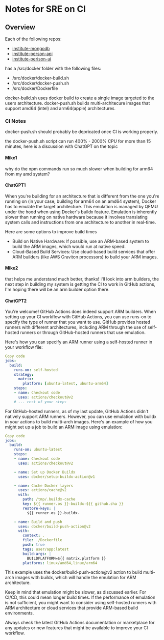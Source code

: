 # Notes for SRE on CI

## Overview

Each of the following repos:

- [institute-mongodb](https://github.com/agile-learning-institute/institute-mongodb)
- [institute-person-api](https://github.com/agile-learning-institute/institute-person-api)
- [institute-perison-ui](https://github.com/agile-learning-institute/institute-person-ui)

has a /src/docker folder with the following files:

- /src/docker/docker-build.sh
- /src/docker/docker-push.sh
- /src/docker/Dockerfile

docker-build.sh uses docker build to create a single image targeted to the users architecture. docker-push.sh builds multi-architecure images that support amd64 (intel) and arm64(apple) architectures.

### CI Notes

docker-push.sh should probably be depricated once CI is working properly.

the docker-push.sh script can run 400% - 2000% CPU for more than 15 minutes, here is a discussion with ChatGPT on the topic

#### Mike1

why do the npm commands run so much slower when building for arm64 from my amd system?

#### ChatGPT1

When you're building for an architecture that is different from the one you're running on (in your case, building for arm64 on an amd64 system), Docker has to emulate the target architecture. This emulation is managed by QEMU under the hood when using Docker's buildx feature. Emulation is inherently slower than running on native hardware because it involves translating system calls and instructions from one architecture to another in real-time.

Here are some options to improve build times

- Build on Native Hardware: If possible, use an ARM-based system to build the ARM images, which would run at native speed.
- Cloud-Based Build Services: Use cloud-based build services that offer ARM builders (like AWS Graviton processors) to build your ARM images.

#### Mike2

that helps me understand much better, thanks! I'll look into arm builders, the next step in building my system is getting the CI to work in GitHub actions, I'm hoping there will be an arm builder option there.  

#### ChatGPT2

You're welcome! GitHub Actions does indeed support ARM builders. When setting up your CI workflow with GitHub Actions, you can use runs-on to specify the type of runner that you want to use. GitHub provides hosted runners with different architectures, including ARM through the use of self-hosted runners or through GitHub-hosted runners that use emulation.

Here's how you can specify an ARM runner using a self-hosted runner in your workflow file:

```yaml
Copy code
jobs:
  build:
    runs-on: self-hosted
    strategy:
      matrix:
        platform: [ubuntu-latest, ubuntu-arm64]
    steps:
    - name: Checkout code
      uses: actions/checkout@v2
    # ... rest of your steps
```

For GitHub-hosted runners, as of my last update, GitHub Actions didn't natively support ARM runners. However, you can use emulation with buildx in your actions to build multi-arch images. Here's an example of how you might set up a job to build an ARM image using emulation:

```yaml
Copy code
jobs:
  build:
    runs-on: ubuntu-latest
    steps:
    - name: Checkout code
      uses: actions/checkout@v2

    - name: Set up Docker Buildx
      uses: docker/setup-buildx-action@v1

    - name: Cache Docker layers
      uses: actions/cache@v2
      with:
        path: /tmp/.buildx-cache
        key: ${{ runner.os }}-buildx-${{ github.sha }}
        restore-keys: |
          ${{ runner.os }}-buildx-

    - name: Build and push
      uses: docker/build-push-action@v2
      with:
        context: .
        file: ./Dockerfile
        push: true
        tags: user/app:latest
        build-args: |
          BUILDPLATFORM=${{ matrix.platform }}
        platforms: linux/amd64,linux/arm64
```

This example uses the docker/build-push-action@v2 action to build multi-arch images with buildx, which will handle the emulation for ARM architecture.

Keep in mind that emulation might be slower, as discussed earlier. For CI/CD, this could mean longer build times. If the performance of emulation is not sufficient, you might want to consider using self-hosted runners with ARM architecture or cloud services that provide ARM-based build environments.

Always check the latest GitHub Actions documentation or marketplace for any updates or new features that might be available to improve your CI workflow.
